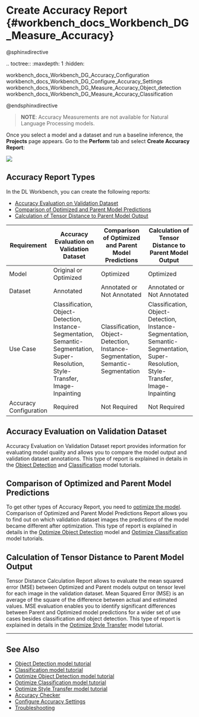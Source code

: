 # Create Accuracy Report {#workbench_docs_Workbench_DG_Measure_Accuracy}

@sphinxdirective

.. toctree::
   :maxdepth: 1
   :hidden:
   
   workbench_docs_Workbench_DG_Accuracy_Configuration
   workbench_docs_Workbench_DG_Configure_Accuracy_Settings
   workbench_docs_Workbench_DG_Measure_Accuracy_Object_detection
   workbench_docs_Workbench_DG_Measure_Accuracy_Classification

@endsphinxdirective

> **NOTE**: Accuracy Measurements are not available for Natural Language Processing models. 

Once you select a model and a dataset and run a baseline inference, the **Projects** page appears. Go to the **Perform** tab and select **Create Accuracy Report**:

![](img/accuracy_report/create_report.png)

## Accuracy Report Types

In the DL Workbench, you can create the following reports:

- <a href="#dataset-annotations">Accuracy Evaluation on Validation Dataset</a>
- <a href="#model-predictions">Comparison of Optimized and Parent Model Predictions</a>
- <a href="#tensor-distance">Calculation of Tensor Distance to Parent Model Output</a>

Requirement | Accuracy Evaluation on Validation Dataset|  Comparison of Optimized and Parent Model Predictions  | Calculation of Tensor Distance to Parent Model Output |
|------------------|------------------|------------------|------------------ |
|Model |Original or Optimized |Optimized| Optimized|
|Dataset​|Annotated​|Annotated or Not Annotated| Annotated or Not Annotated|
|Use Case​| Classification, Object-Detection, Instance-Segmentation, Semantic-Segmentation, Super-Resolution, Style-Transfer, Image-Inpainting |Classification, Object-Detection, Instance-Segmentation, Semantic-Segmentation|Classification, Object-Detection, Instance-Segmentation, Semantic-Segmentation, Super-Resolution, Style-Transfer, Image-Inpainting |
|Accuracy Configuration​|Required| Not Required| Not Required|


## <a name="dataset-annotations">Accuracy Evaluation on Validation Dataset</a>

Accuracy Evaluation on Validation Dataset report provides information for evaluating model quality and allows you to compare the model output and validation dataset annotations. This type of report is explained in details in the [Object Detection](Tutorial_object_detection_dataset.md) and [Classification](Tutorial_classification_dataset.md) model tutorials.

## <a name="model-predictions">Comparison of Optimized and Parent Model Predictions</a>

To get other types of Accuracy Report, you need to [optimize the model](Int-8_Quantization). Comparison of Optimized and Parent Model Predictions Report allows you to find out on which validation dataset images the predictions of the model became different after optimization. This type of report is explained in details in the  [Optimize Object Detection](Tutorial_object_detection.md) model and [Optimize Classification](Tutorial_classification.md) model tutorials.


## <a name="tensor-distance">Calculation of Tensor Distance to Parent Model Output</a>

Tensor Distance Calculation Report allows to evaluate the mean squared error (MSE) between Optimized and Parent models output on tensor level for each image in the validation dataset. Mean Squared Error (MSE) is an average of the square of the difference between actual and estimated values. MSE evaluation enables you to identify significant differences between Parent and Optimized model predictions for a wider set of use cases besides classification and object detection. This type of report is explained in details in the [Optimize Style Transfer](Tutorial_style_transfer.md) model tutorial.


---
## See Also

* [Object Detection model tutorial](Tutorial_object_detection_dataset.md)
* [Classification model tutorial](Tutorial_classification_dataset.md)
* [Optimize Object Detection model tutorial](Tutorial_object_detection.md)
* [Optimize Classification model tutorial](Tutorial_classification.md)
* [Optimize Style Transfer model tutorial](Tutorial_style_transfer.md)
* [Accuracy Checker](https://docs.openvinotoolkit.org/latest/omz_tools_accuracy_checker.html)
* [Configure Accuracy Settings](Accuracy_Configuration.md)
* [Troubleshooting](Troubleshooting.md)
